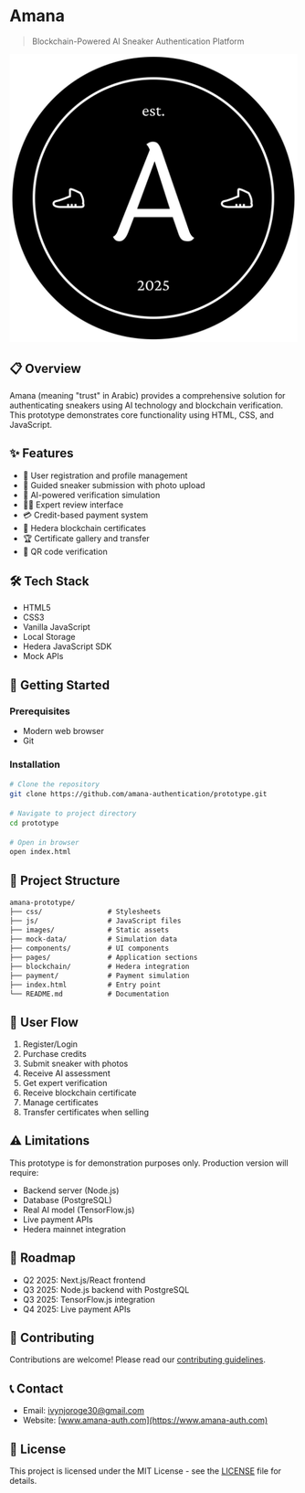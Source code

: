 # Amana

> Blockchain-Powered AI Sneaker Authentication Platform

![Amana Logo](./images/logo.png)

## 📋 Overview

Amana (meaning "trust" in Arabic) provides a comprehensive solution for authenticating sneakers using AI technology and blockchain verification. This prototype demonstrates core functionality using HTML, CSS, and JavaScript.

## ✨ Features

- 👤 User registration and profile management
- 📸 Guided sneaker submission with photo upload
- 🤖 AI-powered verification simulation
- 👨‍💼 Expert review interface
- 💳 Credit-based payment system
- 🔗 Hedera blockchain certificates
- 🏆 Certificate gallery and transfer
- 📱 QR code verification

## 🛠️ Tech Stack

- HTML5
- CSS3
- Vanilla JavaScript
- Local Storage
- Hedera JavaScript SDK
- Mock APIs

## 🚀 Getting Started

### Prerequisites

- Modern web browser
- Git

### Installation

```bash
# Clone the repository
git clone https://github.com/amana-authentication/prototype.git

# Navigate to project directory
cd prototype

# Open in browser
open index.html
```

## 📁 Project Structure

```
amana-prototype/
├── css/                # Stylesheets
├── js/                 # JavaScript files
├── images/             # Static assets
├── mock-data/          # Simulation data
├── components/         # UI components
├── pages/              # Application sections
├── blockchain/         # Hedera integration
├── payment/            # Payment simulation
├── index.html          # Entry point
└── README.md           # Documentation
```

## 🔄 User Flow

1. Register/Login
2. Purchase credits
3. Submit sneaker with photos
4. Receive AI assessment
5. Get expert verification
6. Receive blockchain certificate
7. Manage certificates
8. Transfer certificates when selling

## ⚠️ Limitations

This prototype is for demonstration purposes only. Production version will require:
- Backend server (Node.js)
- Database (PostgreSQL)
- Real AI model (TensorFlow.js)
- Live payment APIs
- Hedera mainnet integration

## 📅 Roadmap

- Q2 2025: Next.js/React frontend
- Q3 2025: Node.js backend with PostgreSQL
- Q3 2025: TensorFlow.js integration
- Q4 2025: Live payment APIs

## 👥 Contributing

Contributions are welcome! Please read our [contributing guidelines](CONTRIBUTING.md).

## 📞 Contact

- Email: ivynjoroge30@gmail.com
- Website: [www.amana-auth.com](https://www.amana-auth.com)

## 📄 License

This project is licensed under the MIT License - see the [LICENSE](LICENSE) file for details.

